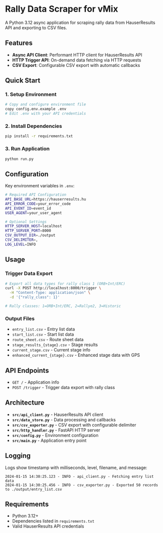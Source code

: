 # Rally Data Scraper for vMix

A Python 3.12 async application for scraping rally data from HauserResults API and exporting to CSV files.

## Features

- **Async API Client**: Performant HTTP client for HauserResults API
- **HTTP Trigger API**: On-demand data fetching via HTTP requests
- **CSV Export**: Configurable CSV export with automatic callbacks

## Quick Start

### 1. Setup Environment
```bash
# Copy and configure environment file
copy config.env.example .env
# Edit .env with your API credentials
```

### 2. Install Dependencies
```bash
pip install -r requirements.txt
```

### 3. Run Application
```bash
python run.py
```

## Configuration

Key environment variables in `.env`:

```bash
# Required API Configuration
API_BASE_URL=https://hauserresults.hu
API_ERROR_CODE=your_error_code
API_EVENT_ID=event_id
USER_AGENT=your_user_agent

# Optional Settings
HTTP_SERVER_HOST=localhost
HTTP_SERVER_PORT=8000
CSV_OUTPUT_DIR=./output
CSV_DELIMITER=,
LOG_LEVEL=INFO
```

## Usage

### Trigger Data Export
```bash
# Export all data types for rally class 1 (ORB+Int/ERC)
curl -X POST http://localhost:8000/trigger \
  -H "Content-Type: application/json" \
  -d '{"rally_class": 1}'

# Rally classes: 1=ORB+Int/ERC, 2=Rallye2, 3=Historic
```

### Output Files
- `entry_list.csv` - Entry list data
- `start_list.csv` - Start list data  
- `route_sheet.csv` - Route sheet data
- `stage_results_{stage}.csv` - Stage results
- `current_stage.csv` - Current stage info
- `enhanced_current_{stage}.csv` - Enhanced stage data with GPS

## API Endpoints

- `GET /` - Application info
- `POST /trigger` - Trigger data export with rally class

## Architecture

- **`src/api_client.py`** - HauserResults API client
- **`src/data_store.py`** - Data processing and callbacks
- **`src/csv_exporter.py`** - CSV export with configurable delimiter
- **`src/http_handler.py`** - FastAPI HTTP server
- **`src/config.py`** - Environment configuration
- **`src/main.py`** - Application entry point

## Logging

Logs show timestamp with milliseconds, level, filename, and message:
```
2024-01-15 14:30:25.123 - INFO - api_client.py - Fetching entry list data
2024-01-15 14:30:25.456 - INFO - csv_exporter.py - Exported 50 records to ./output/entry_list.csv
```

## Requirements

- Python 3.12+
- Dependencies listed in `requirements.txt`
- Valid HauserResults API credentials